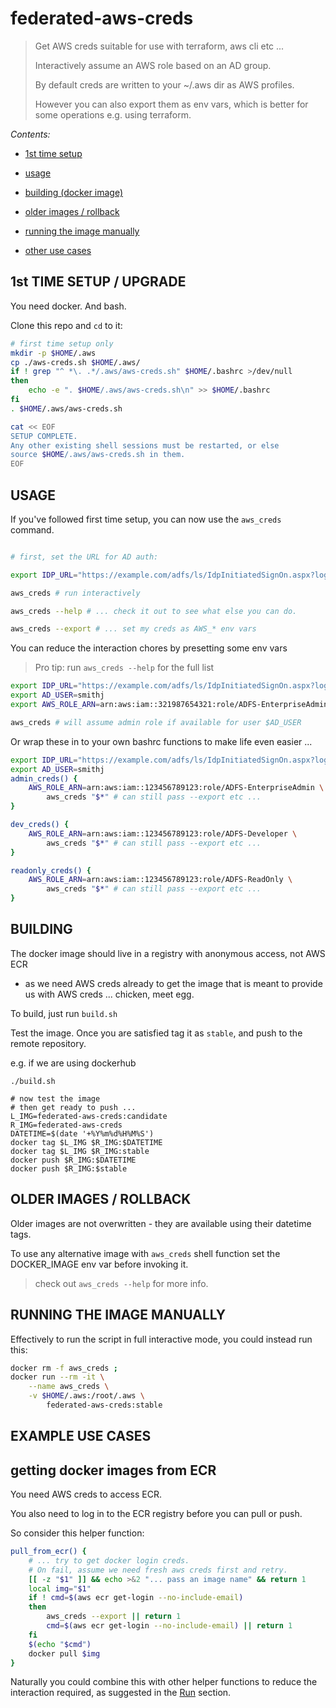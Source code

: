 # federated-aws-creds

>
> Get AWS creds suitable for use with terraform, aws cli etc ...
>
> Interactively assume an AWS role based on an AD group.
>
> By default creds are written to your ~/.aws dir as AWS profiles.
>
> However you can also export them as env vars, which is better
> for some operations e.g. using terraform.
>

*Contents:*

* [1st time setup](#1st-time-setup-upgrade)

* [usage](#usage)

* [building (docker image)](#building)

* [older images / rollback](#older-images-rollback)

* [running the image manually](#running-the-image-manually)

* [other use cases](#use-cases)

## 1st TIME SETUP / UPGRADE

You need docker. And bash.

Clone this repo and `cd` to it:

```bash
# first time setup only
mkdir -p $HOME/.aws
cp ./aws-creds.sh $HOME/.aws/
if ! grep "^ *\. .*/.aws/aws-creds.sh" $HOME/.bashrc >/dev/null
then
    echo -e ". $HOME/.aws/aws-creds.sh\n" >> $HOME/.bashrc
fi
. $HOME/.aws/aws-creds.sh

cat << EOF
SETUP COMPLETE.
Any other existing shell sessions must be restarted, or else
source $HOME/.aws/aws-creds.sh in them.
EOF
```

## USAGE

If you've followed first time setup, you can now use the
`aws_creds` command.

```bash

# first, set the URL for AD auth:

export IDP_URL="https://example.com/adfs/ls/IdpInitiatedSignOn.aspx?loginToRp=urn:amazon:webservices"

aws_creds # run interactively

aws_creds --help # ... check it out to see what else you can do.

aws_creds --export # ... set my creds as AWS_* env vars

```

You can reduce the interaction chores by presetting some env vars
>
> Pro tip: run `aws_creds --help` for the full list
>

```bash
export IDP_URL="https://example.com/adfs/ls/IdpInitiatedSignOn.aspx?loginToRp=urn:amazon:webservices"
export AD_USER=smithj
export AWS_ROLE_ARN=arn:aws:iam::321987654321:role/ADFS-EnterpriseAdmin

aws_creds # will assume admin role if available for user $AD_USER
```

Or wrap these in to your own bashrc functions to make life
even easier ...

```bash
export IDP_URL="https://example.com/adfs/ls/IdpInitiatedSignOn.aspx?loginToRp=urn:amazon:webservices"
export AD_USER=smithj
admin_creds() {
    AWS_ROLE_ARN=arn:aws:iam::123456789123:role/ADFS-EnterpriseAdmin \
        aws_creds "$*" # can still pass --export etc ...
}

dev_creds() {
    AWS_ROLE_ARN=arn:aws:iam::123456789123:role/ADFS-Developer \
        aws_creds "$*" # can still pass --export etc ...
}

readonly_creds() {
    AWS_ROLE_ARN=arn:aws:iam::123456789123:role/ADFS-ReadOnly \
        aws_creds "$*" # can still pass --export etc ...
}
```

## BUILDING

The docker image should live in a registry with anonymous access, not AWS ECR
- as we need AWS creds already to get the image that is meant to provide us
with AWS creds ... chicken, meet egg.

To build, just run `build.sh`

Test the image. Once you are satisfied tag it as `stable`, and push to the
remote repository.

e.g. if we are using dockerhub

```
./build.sh

# now test the image
# then get ready to push ...
L_IMG=federated-aws-creds:candidate
R_IMG=federated-aws-creds
DATETIME=$(date '+%Y%m%d%H%M%S')
docker tag $L_IMG $R_IMG:$DATETIME
docker tag $L_IMG $R_IMG:stable
docker push $R_IMG:$DATETIME
docker push $R_IMG:$stable
```

## OLDER IMAGES / ROLLBACK

Older images are not overwritten - they are available using their
datetime tags.

To use any alternative image with `aws_creds` shell function
set the DOCKER\_IMAGE env var before invoking it.

>
> check out `aws_creds --help` for more info.
>

## RUNNING THE IMAGE MANUALLY

Effectively to run the script in full interactive mode, you could
instead run this:

```bash
docker rm -f aws_creds ;
docker run --rm -it \
    --name aws_creds \
    -v $HOME/.aws:/root/.aws \
        federated-aws-creds:stable
```

## EXAMPLE USE CASES

## getting docker images from ECR

You need AWS creds to access ECR.

You also need to log in to the ECR registry before you can pull or push.

So consider this helper function:

```bash
pull_from_ecr() {
    # ... try to get docker login creds.
    # On fail, assume we need fresh aws creds first and retry.
    [[ -z "$1" ]] && echo >&2 "... pass an image name" && return 1
    local img="$1"
    if ! cmd=$(aws ecr get-login --no-include-email)
    then
        aws_creds --export || return 1
        cmd=$(aws ecr get-login --no-include-email) || return 1
    fi
    $(echo "$cmd")
    docker pull $img
}
```

Naturally you could combine this with other helper functions to reduce
the interaction required, as suggested in the [Run](#running) section.
